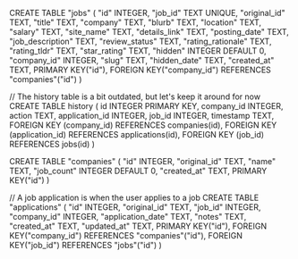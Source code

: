 CREATE TABLE "jobs" (
	"id"	INTEGER,
	"job_id"	TEXT UNIQUE,
	"original_id"	TEXT,
	"title"	TEXT,
	"company"	TEXT,
	"blurb"	TEXT,
	"location"	TEXT,
	"salary"	TEXT,
	"site_name"	TEXT,
	"details_link"	TEXT,
	"posting_date"	TEXT,
	"job_description"	TEXT,
	"review_status"	TEXT,
	"rating_rationale"	TEXT,
	"rating_tldr"	TEXT,
	"star_rating"	TEXT,
	"hidden"	INTEGER DEFAULT 0,
	"company_id"	INTEGER,
	"slug"	TEXT,
	"hidden_date"	TEXT,
	"created_at"	TEXT,
	PRIMARY KEY("id"),
	FOREIGN KEY("company_id") REFERENCES "companies"("id")
)

// The history table is a bit outdated, but let's keep it around for now
CREATE TABLE history (
	id INTEGER PRIMARY KEY,
	company_id INTEGER,
	action TEXT,
	application_id INTEGER,
	job_id INTEGER,
	timestamp TEXT,
	FOREIGN KEY (company_id) REFERENCES companies(id),
	FOREIGN KEY (application_id) REFERENCES applications(id),
	FOREIGN KEY (job_id) REFERENCES jobs(id)
)

CREATE TABLE "companies" (
	"id"	INTEGER,
	"original_id"	TEXT,
	"name"	TEXT,
	"job_count"	INTEGER DEFAULT 0,
	"created_at"	TEXT,
	PRIMARY KEY("id")
)

// A job application is when the user applies to a job
CREATE TABLE "applications" (
	"id"	INTEGER,
	"original_id"	TEXT,
	"job_id"	INTEGER,
	"company_id"	INTEGER,
	"application_date"	TEXT,
	"notes"	TEXT,
	"created_at"	TEXT,
	"updated_at"	TEXT,
	PRIMARY KEY("id"),
	FOREIGN KEY("company_id") REFERENCES "companies"("id"),
	FOREIGN KEY("job_id") REFERENCES "jobs"("id")
)